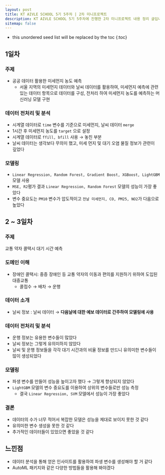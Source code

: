 ```yaml
---
layout: post
title: KT AIVLE SCHOOL 5기 5주차 | 2차 미니프로젝트
description: KT AIVLE SCHOOL 5기 5주차에 진행한 2차 미니프로젝트 내용 정리 글입니다.
sitemap: false
---
```


* this unordered seed list will be replaced by the toc
{:toc}


## 1일차

### 주제

- 공공 데이터 활용한 미세먼지 농도 예측
    - 서울 지역의 미세먼지 데이터와 날씨 데이터를 활용하여, 미세먼지 예측에 관련 있는 데이터 항목으로 데이터를 구성, 전처리 하여 미세먼지 농도를 예측하는 머신러닝 모델 구현

### 데이터 전처리 및 분석

- 시계열 데이터로 `time` 변수를 기준으로 미세먼지, 날씨 데이터 `merge`
- 1시간 후 미세먼지 농도를 `target` 으로 설정
- 시계열 데이터로 `ffill, bfill` 사용 → 놓친 부분
- 날씨 데이터는 생각보다 무의미 했고, 미세 먼지 및 대기 오염 물질 정보가 관련이 깊었다

### 모델링

- `Linear Regression, Random Forest, Gradient Boost, XGBoost, LightGBM` 모델 사용
- `MSE, R2`평가 결과 `Linear Regression, Random Forest` 모델의 성능이 가장 좋았다
- 변수 중요도는 `PM10` 변수가 압도적이고 `전날 미세먼지, CO, PM25, NO2`가 다음으로 높았다

## 2 ~ 3일차

### 주제

교통 약자 콜택시 대기 시간 예측

### 도메인 이해

- 장애인 콜택시: 중증 장애인 등 교통 약자의 이동과 편의를 지원하기 위하여 도입된 대중교통
    - 콜접수 → 배차 → 운행

### 데이터 소개

- 날씨 정보 : 날씨 데이터 → **다음날에 대한 예보 데이터로 간주하여 모델링에 사용**

### 데이터 전처리 및 분석

- 운행 정보는 유용한 변수들이 많았다
- 날씨 정보는 그렇게 유의미하지 않았다
- 날씨 및 운행 정보들을 각각 대기 시간과의 비율 정보를 만드니 유의미한 변수들이 많이 생성되었다

### 모델링

- 파생 변수를 만들어 성능을 높이고자 했다 → 그렇게 향상되지 않았다
- `LightGBM` 모델의 변수 중요도를 이용하여 상위의 변수들로만 성능 측정
    - 결국 `Linear Regression, SVM` 모델에서 성능이 가장 좋았다

### 결론

- 데이터의 수가 너무 적어서 복잡한 모델은 성능을 제대로 보이지 못한 것 같다
- 유의미한 변수 생성을 못한 것 같다
- 추가적인 데이터들이 있었으면 좋았을 것 같다

## 느낀점

- 데이터 분석을 통해 얻은 인사이트를 활용하여 파생 변수를 생성해야 할 거 같다
- AutoML 패키지와 같은 다양한 방법들을 활용해 봐야겠다
